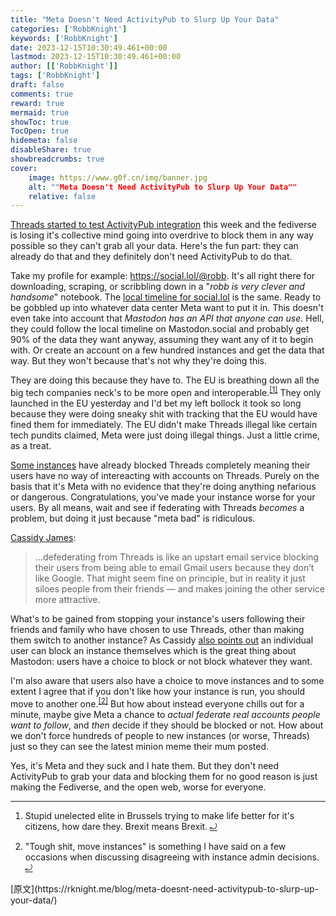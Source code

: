 ```yaml
---
title: "Meta Doesn't Need ActivityPub to Slurp Up Your Data"
categories: ['RobbKnight']
keywords: ['RobbKnight']
date: 2023-12-15T10:30:49.461+00:00
lastmod: 2023-12-15T10:30:49.461+00:00
author: [['RobbKnight']]
tags: ['RobbKnight']
draft: false 
comments: true
reward: true 
mermaid: true 
showToc: true 
TocOpen: true 
hidemeta: false 
disableShare: true 
showbreadcrumbs: true 
cover:
    image: https://www.g0f.cn/img/banner.jpg
    alt: ""Meta Doesn't Need ActivityPub to Slurp Up Your Data""
    relative: false
---
```


<div>

<p><a href="https://www.theverge.com/2023/12/13/24000120/threads-meta-activitypub-test-mastodon">Threads started to test ActivityPub integration</a> this week and the fediverse is losing it's collective mind going into overdrive to block them in any way possible so they can't grab all your data. Here's the fun part: they can already do that and they definitely don't need ActivityPub to do that.</p>
<p>Take my profile for example: <a href="https://social.lol/@robb">https://social.lol/@robb</a>. It's all right there for downloading, scraping, or scribbling down in a "<em>robb is very clever and handsome</em>" notebook. The <a href="https://social.lol/public/local">local timeline for social.lol</a> is the same. Ready to be gobbled up into whatever data center Meta want to put it in. This doesn't even take into account that <em>Mastodon has an API that anyone can use</em>. Hell, they could follow the local timeline on Mastodon.social and probably get 90% of the data they want anyway, assuming they want any of it to begin with. Or create an account on a few hundred instances and get the data that way. But they won't because that's not why they're doing this.</p>
<p>They are doing this because they have to. The EU is breathing down all the big tech companies neck's to be more open and interoperable.<sup class="footnote-ref"><a href="https://rknight.me/feed.xml#fn1" id="fnref1">[1]</a></sup> They only launched in the EU yesterday and I'd bet my left bollock it took so long because they were doing sneaky shit with tracking that the EU would have fined them for immediately. The EU didn't make Threads illegal like certain tech pundits claimed, Meta were just doing illegal things. Just a little crime, as a treat.</p>
<p><a href="https://fedipact.veganism.social/">Some instances</a> have already blocked Threads completely meaning their users have no way of intereacting with accounts on Threads. Purely on the basis that it's Meta with no evidence that they're doing anything nefarious or dangerous. Congratulations, you've made your instance worse for your users. By all means, wait and see if federating with Threads <em>becomes</em> a problem, but doing it just because "meta bad" is ridiculous.</p>
<p><a href="https://mastodon.blaede.family/@cassidy/111576987371347535">Cassidy James</a>:</p>
<blockquote>
<p>...defederating from Threads is like an upstart email service blocking their users from being able to email Gmail users because they don’t like Google. That might seem fine on principle, but in reality it just siloes people from their friends — and makes joining the other service more attractive.</p>
</blockquote>
<p>What's to be gained from stopping your instance's users following their friends and family who have chosen to use Threads, other than making them switch to another instance? As Cassidy <a href="https://mastodon.blaede.family/@cassidy/111580679497344885">also points out</a> an individual user can block an instance themselves which is the great thing about Mastodon: users have a choice to block or not block whatever they want.</p>
<p>I'm also aware that users also have a choice to move instances and to some extent I agree that if you don't like how your instance is run, you should move to another one.<sup class="footnote-ref"><a href="https://rknight.me/feed.xml#fn2" id="fnref2">[2]</a></sup> But how about instead everyone chills out for a minute, maybe give Meta a chance to <em>actual federate real accounts people want to follow</em>, and <em>then</em> decide if they should be blocked or not. How about we don't force hundreds of people to new instances (or worse, Threads) just so they can see the latest minion meme their mum posted.</p>
<p>Yes, it's Meta and they suck and I hate them. But they don't need ActivityPub to grab your data and blocking them for no good reason is just making the Fediverse, and the open web, worse for everyone.</p>
<hr class="footnotes-sep"/>
<section class="footnotes">
<ol class="footnotes-list">
<li class="footnote-item" id="fn1"><p>Stupid unelected elite in Brussels trying to make life better for it's citizens, how dare they. Brexit means Brexit. <a class="footnote-backref" href="https://rknight.me/feed.xml#fnref1">⤾</a></p>
</li>
<li class="footnote-item" id="fn2"><p>"Tough shit, move instances" is something I have said on a few occasions when discussing disagreeing with instance admin decisions. <a class="footnote-backref" href="https://rknight.me/feed.xml#fnref2">⤾</a></p>
</li>
</ol>
</section>

</div>

<div>
[原文](https://rknight.me/blog/meta-doesnt-need-activitypub-to-slurp-up-your-data/)
</div>

